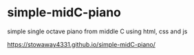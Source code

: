 # simple-midC-piano
simple single octave piano from middle C using html, css and js 

https://stowaway4331.github.io/simple-midC-piano/
